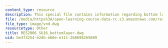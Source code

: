```yaml
---
content_type: resource
description: This special file contains information regarding bottom layer.
file: /media/https%3A/open-learning-course-data-rc.s3.amazonaws.com/res-2-006-girls-who-build-cameras-summer-2016/be3f3254e2dbe60ee111268698265089_RES2006_SU16_bottomlayer.dwg
file_type: image/vnd.dwg
resourcetype: Other
title: RES2006_SU16_bottomlayer.dwg
uid: be3f3254-e2db-e60e-e111-268698265089
---
```

